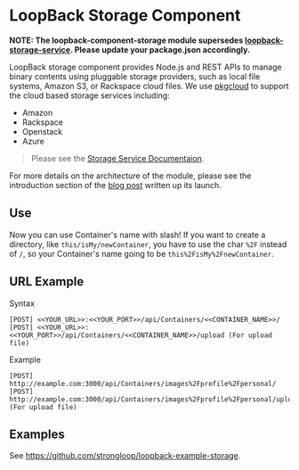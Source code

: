 # LoopBack Storage Component

**NOTE: The loopback-component-storage module supersedes [loopback-storage-service](https://www.npmjs.org/package/loopback-storage-service). Please update your package.json accordingly.**

LoopBack storage component provides Node.js and REST APIs to manage binary contents
using pluggable storage providers, such as local file systems, Amazon S3, or
Rackspace cloud files. We use [pkgcloud](https://github.com/pkgcloud/pkgcloud) to support the cloud based
storage services including:

- Amazon
- Rackspace
- Openstack
- Azure

> Please see the [Storage Service Documentaion](http://loopback.io/doc/en/lb2/Storage-component.html).

For more details on the architecture of the module, please see the introduction section of the [blog post](https://strongloop.com/strongblog/managing-nodejs-loopback-storage-service-provider/) written up its launch. 

## Use
Now you can use Container's name with slash! If you want to create a directory, like `this/isMy/newContainer`, you have to use the char `%2F` instead of `/`, so your Container's name going to be `this%2FisMy%2FnewContainer`.

## URL Example
Syntax
```
[POST] <<YOUR_URL>>:<<YOUR_PORT>>/api/Containers/<<CONTAINER_NAME>>/
[POST] <<YOUR_URL>>:<<YOUR_PORT>>/api/Containers/<<CONTAINER_NAME>>/upload (For upload file)
```

Example
```
[POST] http://example.com:3000/api/Containers/images%2Fprofile%2Fpersonal/
[POST] http://example.com:3000/api/Containers/images%2Fprofile%2Fpersonal/upload (For upload file)
```

## Examples

See https://github.com/strongloop/loopback-example-storage.
